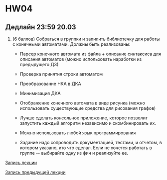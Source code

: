 # HW04

## Дедлайн 23:59 20.03

1. (6 баллов) Собраться в группки и запилить библиотечку для работы с конечными автоматами. Должны быть реализованы:

    * Парсер конечного автомата из файла + описание синтаксиса для описания автоматов (можно использовать наработки из предыдущего ДЗ)
    * Проверка принятия строки автоматом
    * Преобразование НКА в ДКА
    * Минимизация ДКА
    * Отображение конечного автомата в виде рисунка (можно использовать существующие средства для рисования графов)

    * Лучше сделать консольное приложение, которое позволит запустить каждый алгоритм независимо и скомбинировать их.

    * Можно использовать любой язык программирования

    * Задание надо сопроводить документацией, тестами, и отчетом, в котором указано, кто что сделал. Если не хочется работать в группе -- выбирайте одну из фич и реализуйте ее.


[Запись лекции](https://drive.google.com/file/d/1H931HQPtDvoUoN34qVMCDpImO1sU-fJ9/view?usp=sharing)

[Запись предыдущей лекции](https://drive.google.com/file/d/1kHhF037POrajDCp-7P3aXEJjYjUrWuNe/view?usp=sharing)